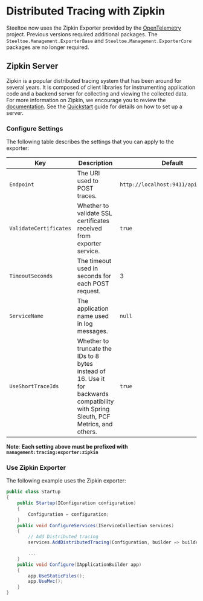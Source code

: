 # Distributed Tracing with Zipkin

Steeltoe now uses the Zipkin Exporter provided by the [OpenTelemetry](https://opentelemetry.io) project. Previous versions required additional packages. The `Steeltoe.Management.ExporterBase` and  `Steeltoe.Management.ExporterCore` packages are no longer required.

## Zipkin Server

Zipkin is a popular distributed tracing system that has been around for several years. It is composed of client libraries for instrumenting application code and a backend server for collecting and viewing the collected data. For more information on Zipkin, we encourage you to review the [documentation](https://zipkin.io/). See the [Quickstart](https://zipkin.io/pages/quickstart) guide for details on how to set up a server.

### Configure Settings

The following table describes the settings that you can apply to the exporter:

| Key | Description | Default |
| --- | --- | --- |
| `Endpoint` | The URI used to POST traces. | `http://localhost:9411/api/v2/spans` |
| `ValidateCertificates` | Whether to validate SSL certificates received from exporter service. | `true` |
| `TimeoutSeconds` | The timeout used in seconds for each POST request. |3|
| `ServiceName` | The application name used in log messages. | `null` |
| `UseShortTraceIds` | Whether to truncate the IDs to 8 bytes instead of 16. Use it for backwards compatibility with Spring Sleuth, PCF Metrics, and others. | `true` |

**Note**: **Each setting above must be prefixed with `management:tracing:exporter:zipkin`**

### Use Zipkin Exporter

The following example uses the Zipkin exporter:

```csharp
public class Startup
{
    public Startup(IConfiguration configuration)
    {
        Configuration = configuration;
    }
    public void ConfigureServices(IServiceCollection services)
    {
        // Add Distributed tracing
        services.AddDistributedTracing(Configuration, builder => builder.UseZipkinWithTraceOptions(services));

        ...
    }
    public void Configure(IApplicationBuilder app)
    {
        app.UseStaticFiles();
        app.UseMvc();
    }
}
```
